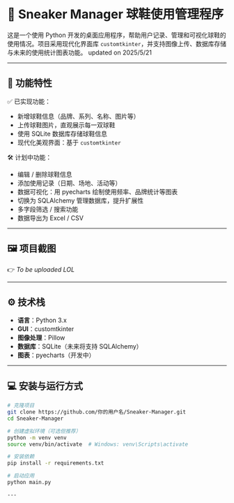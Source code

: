 # 👟 Sneaker Manager 球鞋使用管理程序

这是一个使用 Python 开发的桌面应用程序，帮助用户记录、管理和可视化球鞋的使用情况。项目采用现代化界面库 `customtkinter`，并支持图像上传、数据库存储与未来的使用统计图表功能。
updated on 2025/5/21

---

## 🚀 功能特性

✅ 已实现功能：

- 新增球鞋信息（品牌、系列、名称、图片等）
- 上传球鞋图片，直观展示每一双球鞋
- 使用 SQLite 数据库存储球鞋信息
- 现代化美观界面：基于 `customtkinter`

🛠️ 计划中功能：

- 编辑 / 删除球鞋信息
- 添加使用记录（日期、场地、活动等）
- 数据可视化：用 pyecharts 绘制使用频率、品牌统计等图表
- 切换为 SQLAlchemy 管理数据库，提升扩展性
- 多字段筛选 / 搜索功能
- 数据导出为 Excel / CSV

---

## 🖼️ 项目截图

👉 *To be uploaded LOL*

---

## ⚙️ 技术栈

- **语言**：Python 3.x
- **GUI**：customtkinter
- **图像处理**：Pillow
- **数据库**：SQLite（未来将支持 SQLAlchemy）
- **图表**：pyecharts（开发中）

---

## 💻 安装与运行方式

```bash
# 克隆项目
git clone https://github.com/你的用户名/Sneaker-Manager.git
cd Sneaker-Manager

# 创建虚拟环境（可选但推荐）
python -m venv venv
source venv/bin/activate  # Windows: venv\Scripts\activate

# 安装依赖
pip install -r requirements.txt

# 启动应用
python main.py

---

